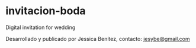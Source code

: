 # invitacion-boda
Digital invitation for wedding

Desarrollado y publicado por Jessica Benítez, contacto: jesybe@gmail.com
